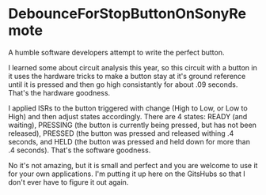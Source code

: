 # DebounceForStopButtonOnSonyRemote

A humble software developers attempt to write the perfect button.

I learned some about circuit analysis this year, so this circuit with a button in it uses the hardware tricks to make a button stay at it's ground reference until it is pressed and then go high consistantly for about .09 seconds. That's the hardware goodness.

I applied ISRs to the button triggered with change (High to Low, or Low to High) and then adjust states accordingly. There are 4 states: READY (and waiting), PRESSING (the button is currently being pressed, but has not been released), PRESSED (the button was pressed and released withing .4 seconds, and HELD (the button was pressed and held down for more than .4 seconds). That's the software goodness.

No it's not amazing, but it is small and perfect and you are welcome to use it for your own applications. I'm putting it up here on the GitsHubs so that I don't ever have to figure it out again.

